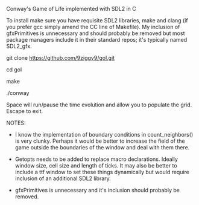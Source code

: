 Conway's Game of Life implemented with SDL2 in C

To install make sure you have requisite SDL2 libraries, make and clang (if you prefer gcc simply amend the CC line of Makefile). My inclusion of gfxPrimitives is unnecessary and should probably be removed but most package managers include it in their standard repos; it's typically named SDL2_gfx.

git clone https://github.com/9ziggy9/gol.git

cd gol

make

./conway

Space will run/pause the time evolution and allow you to populate the grid. Escape to exit.

NOTES: 

- I know the implementation of boundary conditions in count_neighbors() is very clunky. Perhaps it would be better to increase the field of the game outside the boundaries of the window and deal with them there.

- Getopts needs to be added to replace macro declarations. Ideally window size, cell size and length of ticks. It may also be better to include a ttf window to set these things dynamically but would require inclusion of an additional SDL2 library.

- gfxPrimitives is unnecessary and it's inclusion should probably be removed.
